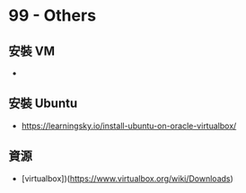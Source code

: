 # 99 - Others 

## 安裝 VM
* 

## 安裝 Ubuntu
* https://learningsky.io/install-ubuntu-on-oracle-virtualbox/

## 資源
* [virtualbox])(https://www.virtualbox.org/wiki/Downloads)
